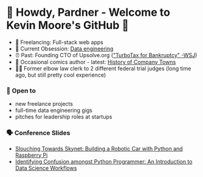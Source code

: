 # 🤠 Howdy, Pardner - Welcome to Kevin Moore's GitHub 🤠

- 🤖 Freelancing: Full-stack web apps
- 🔭 Current Obsession: [Data engineering](https://github.com/DataTalksClub/data-engineering-zoomcamp) 
- ⏰ Past: Founding CTO of Upsolve.org (["TurboTax for Bankruptcy" -WSJ](https://www.wsj.com/articles/for-struggling-consumers-a-cheaper-way-to-file-for-bankruptcy-1505096071))
- 🎨 Occasional comics author - latest: [History of Company Towns](https://thenib.com/company-towns-history/)
- 🧑‍⚖️ Former elbow law clerk to 2 different federal trial judges (long time ago, but still pretty cool experience)

###  👋 Open to 
* new freelance projects
* full-time data engineering gigs
* pitches for leadership roles at startups

### 🗣️ Conference Slides
* [Slouching Towards Skynet: Building a Robotic Car with Python and Raspberry Pi](https://docs.google.com/presentation/d/e/2PACX-1vSab4J4hUtDmXK50V8a-oElv9XWEmnzTCKypJb_5Zqh1i1RRwM-HaIojah55LnUANJJkR_RZb8pNvOm/pub?start=false&loop=false&delayms=10000)
* [Identifying Confusion amongst Python Programmer: An Introduction to Data Science Workflows](https://docs.google.com/presentation/d/e/2PACX-1vSgyeJucO-RZ0730CCMdfw-rziMUsSsJTwGv0MInt_aG3J7HbLESlXwU5yiV5wzfJlaybRY3lgwZCPt/pub?start=false&loop=false&delayms=10000)

<!--
- 👯 I’m looking to collaborate on ...
- 🤔 I’m looking for help with ...
- 💬 Ask me about ...
- 📫 How to reach me: ...
-->
